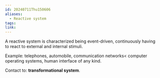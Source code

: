 ```yaml
---
id: 20240711Thu150606
aliases:
  - Reactive system
tags: 
link:
---
```

A reactive system is characterized being event-driven, continuously having to react to external and internal stimuli.

Example: telephones, automobile, communication networks< computer operating systems, human interface of any kind.

Contact to: **transformational system**.